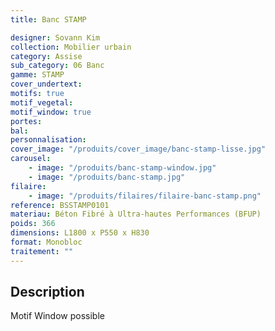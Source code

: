 ```yaml
---
title: Banc STAMP

designer: Sovann Kim
collection: Mobilier urbain
category: Assise
sub_category: 06 Banc
gamme: STAMP
cover_undertext:
motifs: true
motif_vegetal:
motif_window: true
portes:
bal:
personnalisation:
cover_image: "/produits/cover_image/banc-stamp-lisse.jpg"
carousel:
    - image: "/produits/banc-stamp-window.jpg"
    - image: "/produits/banc-stamp.jpg"
filaire:
    - image: "/produits/filaires/filaire-banc-stamp.png"
reference: BSSTAMP0101
materiau: Béton Fibré à Ultra-hautes Performances (BFUP)
poids: 366
dimensions: L1800 x P550 x H830
format: Monobloc
traitement: ""
---
```


## Description

Motif Window possible
